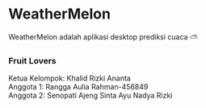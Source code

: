 # WeatherMelon
WeatherMelon adalah aplikasi desktop prediksi cuaca ⛅ 

### Fruit Lovers
Ketua Kelompok: Khalid Rizki Ananta \
Anggota 1: Rangga Aulia Rahman-456849\
Anggota 2: Senopati Ajeng Sinta Ayu Nadya Rizki
